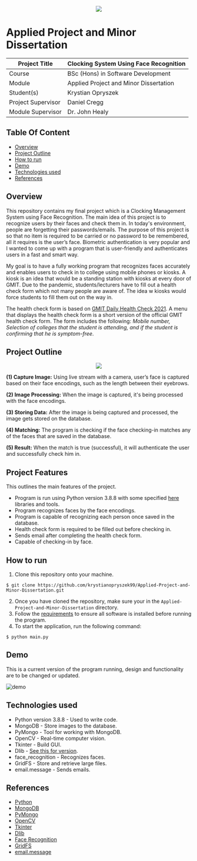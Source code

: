 <p align="center">
  <img src="https://user-images.githubusercontent.com/57759154/140659027-396b5850-35dd-408e-8a57-51adbcfd9bdc.png" />
 </p>

# Applied Project and Minor Dissertation

| Project Title | Clocking System Using Face Recognition | 
| --------------- | --------------- | 
| Course | BSc (Hons) in Software Development |
| Module | Applied Project and Minor Dissertation| 
| Student(s) | Krystian Opryszek | 
| Project Supervisor | Daniel Cregg | 
| Module Supervisor | Dr. John Healy |

## Table Of Content

- [Overview](#Overview)
- [Project Outline](#Project-Outline)
- [How to run](#How-to-run)
- [Demo](#Demo)
- [Technologies used ](#Technologies-used)
- [References](#References)

## Overview

This repository contains my final project which is a Clocking Management System using Face Recognition. The main idea of this project is to recognize users by their faces and check them in. In today's environment, people are forgetting their passwords/emails. The purpose of this project is so that no item is required to be carried or no password to be remembered, all it requires is the user’s face. Biometric authentication is very popular and I wanted to come up with a program that is user-friendly and authenticates users in a fast and smart way.

My goal is to have a fully working program that recognizes faces accurately and enables users to check in to college using mobile phones or kiosks. A kiosk is an idea that would be a standing station with kiosks at every door of GMIT. Due to the pandemic, students/lecturers have to fill out a health check form which not many people are aware of. The idea w kiosks would force students to fill them out on the way in.

The health check form is based on [GMIT Daily Health Check 2021](https://forms.office.com/Pages/ResponsePage.aspx?id=rs8Gj9UihEykbT2-PJNVjXOa1-is_qFErTzGrrpb_BBUMEVaUkpGME1CS0ZNRUQzOUVLVktMNTM5MCQlQCN0PWcu). A menu that displays the health check form is a short version of the official GMIT health check form. The form includes the following: *Mobile number, Selection of colleges that the student is attending, and if the student is confirming that he is symptom-free*.

## Project Outline

<p align="center">
  <img src="https://user-images.githubusercontent.com/57759154/149411479-d1b50316-87af-4a43-b857-93811b22b23a.png" />
</p>

**(1) Capture Image:** Using live stream with a camera, user’s face is captured based on their face encodings, such as the length between their eyebrows. 

**(2) Image Processing:** When the image is captured, it's being processed with the face encodings. 

**(3) Storing Data:** After the image is being captured and processed, the image gets stored on the database.

**(4) Matching:** The program is checking if the face checking-in matches any of the faces that are saved in the database.

**(5) Result:** When the match is true (successful), it will authenticate the user and successfully check him in.

## Project Features

This outlines the main features of the project. 

- Program is run using Python version 3.8.8 with some specified [here](#Technologies-used) libraries and tools. 
- Program recognizes faces by the face encodings.
- Program is capable of recognizing each person once saved in the database.
- Health check form is required to be filled out before checking in.
- Sends email after completing the health check form.
- Capable of checking-in by face.

## How to run 

1. Clone this repository onto your machine.
```
$ git clone https://github.com/krystianopryszek99/Applied-Project-and-Minor-Dissertation.git
```
2. Once you have cloned the repository, make sure your in the `Applied-Project-and-Minor-Dissertation` directory.
3. Follow the [requirements](requirements.md) to ensure all software is installed before running the program.
4. To start the application, run the following command:
```
$ python main.py
```

## Demo

This is a current version of the program running, design and functionality are to be changed or updated.   

![demo](https://user-images.githubusercontent.com/57759154/149583812-2d97607e-8048-4c9e-9e17-10ac95042dc8.gif)

## Technologies used 

- Python version 3.8.8 - Used to write code.
- MongoDB - Store images to the database.
- PyMongo - Tool for working with MongoDB.
- OpenCV - Real-time computer vision.
- Tkinter - Build GUI.
- Dlib - [See this for version](requirements.md).
- face_recognition - Recognizes faces.
- GridFS - Store and retrieve large files.
- email.message - Sends emails.

## References

- [Python](https://www.python.org/)
- [MongoDB](https://account.mongodb.com/account/login?signedOut=true)
- [PyMongo](https://docs.mongodb.com/drivers/pymongo/)
- [OpenCV](https://opencv.org/)
- [Tkinter](https://docs.python.org/3/library/tkinter.html)
- [Dlib](http://dlib.net/)
- [Face Recognition](https://pypi.org/project/face-recognition/)
- [GridFS](https://docs.mongodb.com/manual/core/gridfs/)
- [email.message](https://docs.python.org/3/library/email.message.html)
